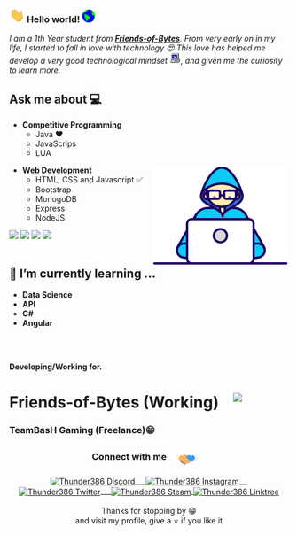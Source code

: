 ### <img src="https://github.com/Thunder386/Thunder386/blob/main/Hi.gif" width="28px"> Hello world!&nbsp;<img src="https://github.com/Thunder386/Thunder386/blob/main/Earth.gif" width="24px">
<em>I am a 1th Year student from <a href="https://friends-of-bytes.com"><b>Friends-of-Bytes</b></a>. From very early on in my life, I started to fall in love with technology 😍 This love has helped me develop a very good technological mindset <img src="https://github.com/Thunder386/Thunder386/blob/main/PC.gif" height="20px"/>, and given me the curiosity to learn more.</em>
 <br/>
## Ask me about :computer: 
- **Competitive Programming**
	- Java ❤️ 
	- JavaScrips
	- LUA

<img align="right" src="https://github.com/Thunder386/Thunder386/blob/main/Developer.gif"/>

- **Web Development**
	- HTML, CSS and Javascript :white_check_mark:
	- Bootstrap
	- MonogoDB
	- Express
	- NodeJS 


<code><a href="https://www.mysql.com/" target="_blank"><img height="50" src="https://www.vectorlogo.zone/logos/mysql/mysql-horizontal.svg"></a></code>
<code><a href="https://www.linux.org/" target="_blank"><img height="50" src="https://www.vectorlogo.zone/logos/linux/linux-ar21.svg"></a></code>
<code><a href="https://lua.org/" target="_blank"><img height="50" src="https://www.vectorlogo.zone/logos/lua/lua-ar21.svg"></a></code>
<code><a href="https://www.html.com/" target="_blank"><img height="50" src="https://www.vectorlogo.zone/logos/w3_html5/w3_html5-ar21.svg"></a></code>
<br/><br/>

## 🌱 I’m currently learning ...
- **Data Science**
- **API**
- **C#**
- **Angular**
<br/>
  <br/>
  
**Developing/Working for.**
<h1 href="friends-of-bytes.com">Friends-of-Bytes (Working)
<img href="friends-of-bytes.com" align="right" width="100px" border-radius="90px" src="https://www.friends-of-bytes.com/wp-content/themes/fob-orange-child/images/fob-logo.svg"/>	
	</h1>
	
<h3 href="teambash.de">TeamBasH Gaming (Freelance)😁</h3>
	
<div align="center">
  <h3 align="center">Connect with me<img align="center" src="https://github.com/Thunder386/Thunder386/blob/main/Handshake.gif" height="33px" /></h3> 
</div>
<p align="center">
 <a href="https://discord.com/users/409378557765353473" target="blank">
  <img align="center" alt="Thunder386 Discord" width="30px" src="https://www.vectorlogo.zone/logos/discordapp/discordapp-icon.svg" /> &nbsp; &nbsp;
 </a>
 <a href="https://www.instagram.com/andre.d_kt/" target="blank">
  <img align="center" alt="Thunder386 Instagram" width="30px" src="https://www.vectorlogo.zone/logos/instagram/instagram-icon.svg" /> &nbsp; &nbsp;
 </a>
 <a href="https://twitter.com/thunder3864" target="blank">
  <img align="center" alt="Thunder386 Twitter" width="30px" src="https://www.vectorlogo.zone/logos/twitter/twitter-official.svg" /> &nbsp; &nbsp;
 </a>
 <a href="https://steamcommunity.com/id/thunder386/" target="blank">
  <img align="center" alt="Thunder386 Steam" width="30px" src="https://www.vectorlogo.zone/logos/steampowered/steampowered-icon.svg" />
 </a> 
	
 <a href="https://linktr.ee/thunder386" target="blank">
  <img align="center" alt="Thunder386 Linktree" width="30px" src="https://cdn.worldvectorlogo.com/logos/linktree-2.svg" />
 </a> 
  <br/>
  <br/>
  Thanks for stopping by 😁<br/>
and visit my profile, give a ⭐️ if you like it</p>
